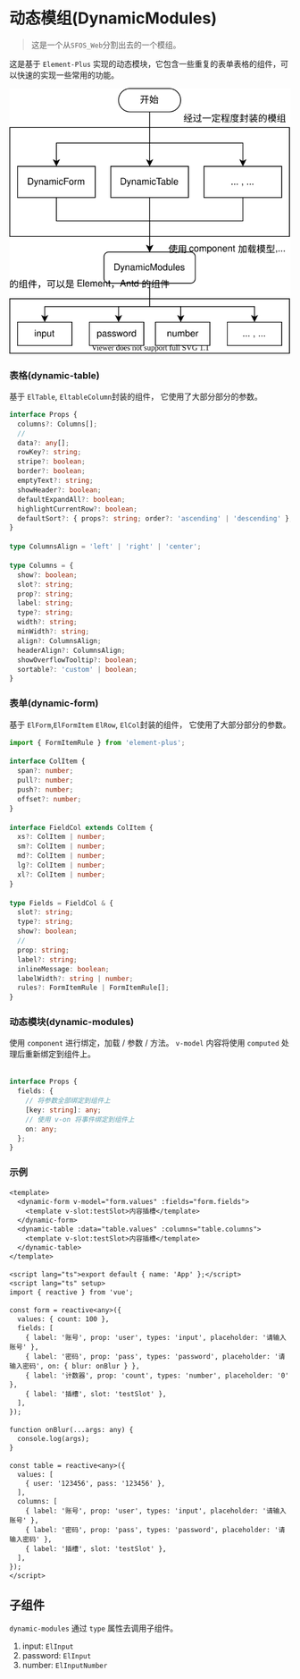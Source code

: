 # 动态模组(DynamicModules)

> 这是一个从`SFOS_Web`分割出去的一个模组。

这是基于 `Element-Plus` 实现的动态模块，它包含一些重复的表单表格的组件，可以快速的实现一些常用的功能。

![modules.svg](modules.svg)

### 表格(dynamic-table)

基于 `ElTable`, `EltableColumn`封装的组件， 它使用了大部分部分的参数。

```typescript
interface Props {
  columns?: Columns[];
  //
  data?: any[];
  rowKey?: string;
  stripe?: boolean;
  border?: boolean;
  emptyText?: string;
  showHeader?: boolean;
  defaultExpandAll?: boolean;
  highlightCurrentRow?: boolean;
  defaultSort?: { props?: string; order?: 'ascending' | 'descending' };
}

type ColumnsAlign = 'left' | 'right' | 'center';

type Columns = {
  show?: boolean;
  slot?: string;
  prop?: string;
  label: string;
  type?: string;
  width?: string;
  minWidth?: string;
  align?: ColumnsAlign;
  headerAlign?: ColumnsAlign;
  showOverflowTooltip?: boolean;
  sortable?: 'custom' | boolean;
}
```

### 表单(dynamic-form)

基于 `ElForm`,`ElFormItem` `ElRow`, `ElCol`封装的组件， 它使用了大部分部分的参数。

```typescript
import { FormItemRule } from 'element-plus';

interface ColItem {
  span?: number;
  pull?: number;
  push?: number;
  offset?: number;
}

interface FieldCol extends ColItem {
  xs?: ColItem | number;
  sm?: ColItem | number;
  md?: ColItem | number;
  lg?: ColItem | number;
  xl?: ColItem | number;
}

type Fields = FieldCol & {
  slot?: string;
  type?: string;
  show?: boolean;
  //
  prop: string;
  label?: string;
  inlineMessage: boolean;
  labelWidth?: string | number;
  rules?: FormItemRule | FormItemRule[];
}
```

### 动态模块(dynamic-modules)

使用 `component` 进行绑定，加载 / 参数 / 方法。
`v-model` 内容将使用 `computed` 处理后重新绑定到组件上。

```typescript

interface Props {
  fields: {
    // 将参数全部绑定到组件上
    [key: string]: any;
    // 使用 v-on 将事件绑定到组件上
    on: any;
  };
}

```

### 示例
```vue
<template>
  <dynamic-form v-model="form.values" :fields="form.fields">
    <template v-slot:testSlot>内容插槽</template>
  </dynamic-form>
  <dynamic-table :data="table.values" :columns="table.columns">
    <template v-slot:testSlot>内容插槽</template>
  </dynamic-table>
</template>

<script lang="ts">export default { name: 'App' };</script>
<script lang="ts" setup>
import { reactive } from 'vue';

const form = reactive<any>({
  values: { count: 100 },
  fields: [
    { label: '账号', prop: 'user', types: 'input', placeholder: '请输入账号' },
    { label: '密码', prop: 'pass', types: 'password', placeholder: '请输入密码', on: { blur: onBlur } },
    { label: '计数器', prop: 'count', types: 'number', placeholder: '0' },
    { label: '插槽', slot: 'testSlot' },
  ],
});

function onBlur(...args: any) {
  console.log(args);
}

const table = reactive<any>({
  values: [
    { user: '123456', pass: '123456' },
  ],
  columns: [
    { label: '账号', prop: 'user', types: 'input', placeholder: '请输入账号' },
    { label: '密码', prop: 'pass', types: 'password', placeholder: '请输入密码' },
    { label: '插槽', slot: 'testSlot' },
  ],
});
</script>

```

## 子组件

`dynamic-modules` 通过 `type` 属性去调用子组件。

1. input: `ElInput`
2. password: `ElInput`
3. number: `ElInputNumber`
